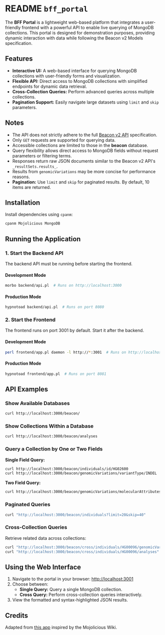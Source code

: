 
# README `bff_portal`

The **BFF Portal** is a lightweight web-based platform that integrates a user-friendly frontend with a powerful API to enable live querying of MongoDB collections. This portal is designed for demonstration purposes, providing dynamic interaction with data while following the Beacon v2 Models specification.

## Features

- **Interactive UI:** A web-based interface for querying MongoDB collections with user-friendly forms and visualization.
- **Flexible API:** Direct access to MongoDB collections with simplified endpoints for dynamic data retrieval.
- **Cross-Collection Queries:** Perform advanced queries across multiple collections.
- **Pagination Support:** Easily navigate large datasets using `limit` and `skip` parameters.

## Notes

- The API does not strictly adhere to the full [Beacon v2 API](https://github.com/ga4gh-beacon/beacon-framework-v2) specification.
- Only `GET` requests are supported for querying data.
- Accessible collections are limited to those in the **beacon** database.
- Query flexibility allows direct access to MongoDB fields without request parameters or filtering terms.
- Responses return raw JSON documents similar to the Beacon v2 API's `_resultSets.results_`.
- Results from `genomicVariations` may be more concise for performance reasons.
- **Pagination:** Use `limit` and `skip` for paginated results. By default, 10 items are returned.

## Installation

Install dependencies using `cpanm`:

```bash
cpanm Mojolicious MongoDB
```

## Running the Application

### 1. Start the Backend API

The backend API must be running before starting the frontend.

#### Development Mode

```bash
morbo backend/api.pl  # Runs on http://localhost:3000
```

#### Production Mode

```bash
hypnotoad backend/api.pl  # Runs on port 8080
```

### 2. Start the Frontend

The frontend runs on port 3001 by default. Start it after the backend.

#### Development Mode

```bash
perl frontend/app.pl daemon -l http://*:3001  # Runs on http://localhost:3001
```

#### Production Mode

```bash
hypnotoad frontend/app.pl  # Runs on port 8081
```

## API Examples

### Show Available Databases

```bash
curl http://localhost:3000/beacon/
```

### Show Collections Within a Database

```bash
curl http://localhost:3000/beacon/analyses
```

### Query a Collection by One or Two Fields

**Single Field Query:**

```bash
curl http://localhost:3000/beacon/individuals/id/HG02600
curl http://localhost:3000/beacon/genomicVariations/variantType/INDEL
```

**Two Field Query:**

```bash
curl http://localhost:3000/beacon/genomicVariations/molecularAttributes_geneIds/ACE2/variantType/SNP
```

### Paginated Queries

```bash
curl "http://localhost:3000/beacon/individuals?limit=20&skip=40"
```

### Cross-Collection Queries

Retrieve related data across collections:

```bash
curl "http://localhost:3000/beacon/cross/individuals/HG00096/genomicVariations?limit=5&skip=10"
curl "http://localhost:3000/beacon/cross/individuals/HG00096/analyses"
```

## Using the Web Interface

1. Navigate to the portal in your browser: [http://localhost:3001](http://localhost:3001)
2. Choose between:
   - **Single Query:** Query a single MongoDB collection.
   - **Cross Query:** Perform cross-collection queries interactively.
3. View the formatted and syntax-highlighted JSON results.

## Credits

Adapted from [this app](https://gist.github.com/jshy/fa209c35d54551a70060) inspired by the Mojolicious Wiki.


